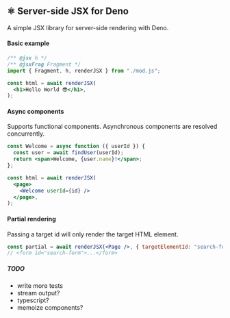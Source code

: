 ## ⚛️ Server-side JSX for Deno

A simple JSX library for server-side rendering with Deno.

#### Basic example

```jsx
/** @jsx h */
/** @jsxFrag Fragment */
import { Fragment, h, renderJSX } from "./mod.js";

const html = await renderJSX(
  <h1>Hello World 😎</h1>,
);
```

#### Async components

Supports functional components. Asynchronous components are resolved
concurrently.

```jsx
const Welcome = async function ({ userId }) {
  const user = await findUser(userId);
  return <span>Welcome, {user.name}!</span>;
};

const html = await renderJSX(
  <page>
    <Welcome userId={id} />
  </page>,
);
```

#### Partial rendering

Passing a target id will only render the target HTML element.

```jsx
const partial = await renderJSX(<Page />, { targetElementId: "search-form" });
// <form id="search-form">...</form>
```

##### TODO

- write more tests
- stream output?
- typescript?
- memoize components?
